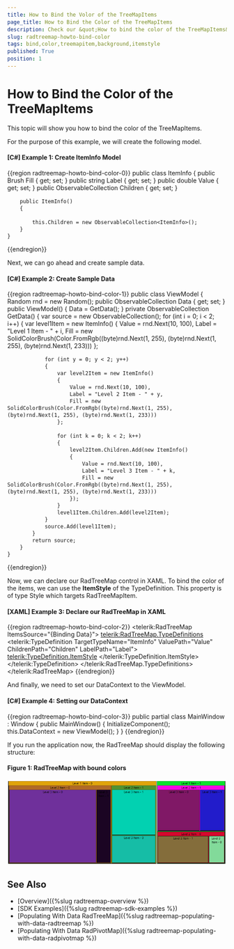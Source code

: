 ```yaml
---
title: How to Bind the Volor of the TreeMapItems
page_title: How to Bind the Color of the TreeMapItems
description: Check our &quot;How to bind the color of the TreeMapItems&quot; documentation article for the RadTreeMap {{ site.framework_name }} control.
slug: radtreemap-howto-bind-color
tags: bind,color,treemapitem,background,itemstyle
published: True
position: 1
---
```


# How to Bind the Color of the TreeMapItems

This topic will show you how to bind the color of the TreeMapItems. 

For the purpose of this example, we will create the following model.

#### __[C#] Example 1: Create ItemInfo Model__
{{region radtreemap-howto-bind-color-0}}
	public class ItemInfo
	{
		public Brush Fill { get; set; }
		public string Label { get; set; }
		public double Value { get; set; }
		public ObservableCollection<ItemInfo> Children { get; set; }

		public ItemInfo()
		{
				
			this.Children = new ObservableCollection<ItemInfo>();
		}
	}
{{endregion}}

Next, we can go ahead and create sample data.

#### __[C#] Example 2: Create Sample Data__
{{region radtreemap-howto-bind-color-1}}
	public class ViewModel
    {
        Random rnd = new Random();
        public ObservableCollection<ItemInfo> Data { get; set; }
        public ViewModel()
        {
            Data = GetData();
        }
        private ObservableCollection<ItemInfo> GetData()
        {
            var source = new ObservableCollection<ItemInfo>();
            for (int i = 0; i < 2; i++)
            {
                var level1Item = new ItemInfo()
                {
                    Value = rnd.Next(10, 100),
                    Label = "Level 1 Item - " + i,
                    Fill = new SolidColorBrush(Color.FromRgb((byte)rnd.Next(1, 255), (byte)rnd.Next(1, 255), (byte)rnd.Next(1, 233)))
                };

                for (int y = 0; y < 2; y++)
                {
                    var level2Item = new ItemInfo()
                    {
                        Value = rnd.Next(10, 100),
                        Label = "Level 2 Item - " + y,
                        Fill = new SolidColorBrush(Color.FromRgb((byte)rnd.Next(1, 255), (byte)rnd.Next(1, 255), (byte)rnd.Next(1, 233)))
                    };

                    for (int k = 0; k < 2; k++)
                    {
                        level2Item.Children.Add(new ItemInfo()
                        {
                            Value = rnd.Next(10, 100),
                            Label = "Level 3 Item - " + k,
                            Fill = new SolidColorBrush(Color.FromRgb((byte)rnd.Next(1, 255), (byte)rnd.Next(1, 255), (byte)rnd.Next(1, 233)))
                        });
                    }
                    level1Item.Children.Add(level2Item);
                }
                source.Add(level1Item);
            }
            return source;
        }
    }
{{endregion}}

Now, we can declare our RadTreeMap control in XAML. To bind the color of the items, we can use the __ItemStyle__ of the TypeDefinition. This property is of type Style which targets RadTreeMapItem.

#### __[XAML] Example 3: Declare our RadTreeMap in XAML__
{{region radtreemap-howto-bind-color-2}}
	<telerik:RadTreeMap ItemsSource="{Binding Data}">
		<telerik:RadTreeMap.TypeDefinitions>
			<telerik:TypeDefinition TargetTypeName="ItemInfo" ValuePath="Value" ChildrenPath="Children" LabelPath="Label">
				<telerik:TypeDefinition.ItemStyle>
					<Style TargetType="telerik:RadTreeMapItem">
						<Setter Property="Background" Value="{Binding DataItem.Fill}" />
					</Style>
				</telerik:TypeDefinition.ItemStyle>
			</telerik:TypeDefinition>
		</telerik:RadTreeMap.TypeDefinitions>
	</telerik:RadTreeMap>
{{endregion}}

And finally, we need to set our DataContext to the ViewModel.

#### __[C#] Example 4: Setting our DataContext__
{{region radtreemap-howto-bind-color-3}}
	public partial class MainWindow : Window
	{
		public MainWindow()
		{
			InitializeComponent();            
			this.DataContext = new ViewModel();
		}
	}
{{endregion}}

If you run the application now, the RadTreeMap should display the following structure:

#### Figure 1: RadTreeMap with bound colors 
![TreeMap Bind Color](images/radtreemap-howto-bind-color-1.png)

## See Also
* [Overview]({%slug radtreemap-overview %})
* [SDK Examples]({%slug radtreemap-sdk-examples %})
* [Populating With Data RadTreeMap]({%slug radtreemap-populating-with-data-radtreemap %})
* [Populating With Data RadPivotMap]({%slug radtreemap-populating-with-data-radpivotmap %})
